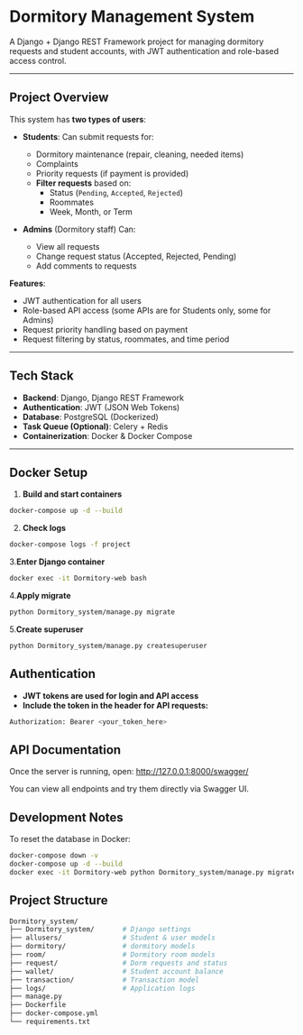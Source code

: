 # Dormitory Management System

A Django + Django REST Framework project for managing dormitory requests and student accounts, with JWT authentication and role-based access control.

---

## Project Overview

This system has **two types of users**:

- **Students**: Can submit requests for:
  - Dormitory maintenance (repair, cleaning, needed items)
  - Complaints
  - Priority requests (if payment is provided)
  - **Filter requests** based on:
    - Status (`Pending`, `Accepted`, `Rejected`)
    - Roommates
    - Week, Month, or Term

- **Admins** (Dormitory staff) Can:
  - View all requests
  - Change request status (Accepted, Rejected, Pending)
  - Add comments to requests

**Features**:
- JWT authentication for all users
- Role-based API access (some APIs are for Students only, some for Admins)
- Request priority handling based on payment
- Request filtering by status, roommates, and time period

---

##  Tech Stack

- **Backend**: Django, Django REST Framework  
- **Authentication**: JWT (JSON Web Tokens)  
- **Database**: PostgreSQL (Dockerized)  
- **Task Queue (Optional)**: Celery + Redis  
- **Containerization**: Docker & Docker Compose  

---

##  Docker Setup

1. **Build and start containers**
```bash
docker-compose up -d --build
```
2. **Check logs**
```bash
docker-compose logs -f project
```
3.**Enter Django container**
```bash
docker exec -it Dormitory-web bash
```
4.**Apply migrate**
```bash
python Dormitory_system/manage.py migrate
```
5.**Create superuser**
```bash
python Dormitory_system/manage.py createsuperuser
```
## Authentication
- **JWT tokens are used for login and API access**
- **Include the token in the header for API requests:**
```bash
Authorization: Bearer <your_token_here>
```

## API Documentation
Once the server is running, open: http://127.0.0.1:8000/swagger/

You can view all endpoints and try them directly via Swagger UI.

## Development Notes
To reset the database in Docker:
```bash
docker-compose down -v
docker-compose up -d --build
docker exec -it Dormitory-web python Dormitory_system/manage.py migrate
```

##  Project Structure
```bash
Dormitory_system/
├── Dormitory_system/       # Django settings
├── allusers/               # Student & user models
├── dormitory/              # dormitory models
├── room/                   # Dormitory room models
├── request/                # Dorm requests and status
├── wallet/                 # Student account balance
├── transaction/            # Transaction model
├── logs/                   # Application logs
├── manage.py
├── Dockerfile
├── docker-compose.yml
└── requirements.txt
```